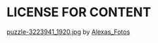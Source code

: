 # LICENSE FOR CONTENT

[puzzle-3223941_1920.jpg](https://pixabay.com/en/puzzle-last-part-joining-together-3223941/) by [Alexas_Fotos](https://pixabay.com/en/users/Alexas_Fotos-686414/)
